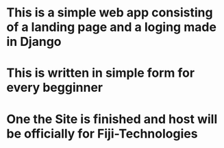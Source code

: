 # This is a simple web app consisting of a landing page and a loging made in Django
# This is written in simple form for every begginner
# One the Site is finished and host will be officially for Fiji-Technologies
